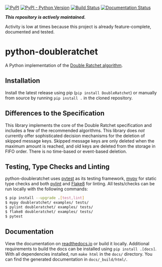 [![PyPI](https://img.shields.io/pypi/v/DoubleRatchet.svg)](https://pypi.org/project/DoubleRatchet/)
[![PyPI - Python Version](https://img.shields.io/pypi/pyversions/DoubleRatchet.svg)](https://pypi.org/project/DoubleRatchet/)
[![Build Status](https://github.com/Syndace/python-doubleratchet/actions/workflows/test-and-publish.yml/badge.svg)](https://github.com/Syndace/python-doubleratchet/actions/workflows/test-and-publish.yml)
[![Documentation Status](https://readthedocs.org/projects/python-doubleratchet/badge/?version=latest)](https://python-doubleratchet.readthedocs.io/)

**_This repository is actively maintained._**

Activity is low at times because this project is already feature-complete, documented and tested.

# python-doubleratchet #

A Python implementation of the [Double Ratchet algorithm](https://signal.org/docs/specifications/doubleratchet/).

## Installation ##

Install the latest release using pip (`pip install DoubleRatchet`) or manually from source by running `pip install .` in the cloned repository.

## Differences to the Specification ##

This library implements the core of the Double Ratchet specification and includes a few of the recommended algorithms.
This library does _not_ currently offer sophisticated decision mechanisms for the deletion of skipped message keys.
Skipped message keys are only deleted when the maximum amount is reached, and old keys are deleted from the storage in
FIFO order. There is no time-based or event-based deletion.

## Testing, Type Checks and Linting ##

python-doubleratchet uses [pytest](https://docs.pytest.org/en/latest/) as its testing framework, [mypy](http://mypy-lang.org/) for static type checks and both [pylint](https://pylint.pycqa.org/en/latest/) and [Flake8](https://flake8.pycqa.org/en/latest/) for linting. All tests/checks can be run locally with the following commands:

```sh
$ pip install --upgrade .[test,lint]
$ mypy doubleratchet/ examples/ tests/
$ pylint doubleratchet/ examples/ tests/
$ flake8 doubleratchet/ examples/ tests/
$ pytest
```

## Documentation ##

View the documentation on [readthedocs.io](https://python-doubleratchet.readthedocs.io/) or build it locally. Additional requirements to build the docs can be installed using `pip install .[docs]`. With all dependencies installed, run `make html` in the `docs/` directory. You can find the generated documentation in `docs/_build/html/`.

